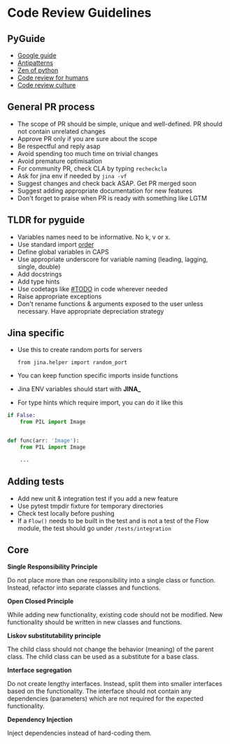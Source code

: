 # Code Review Guidelines  

## PyGuide  

- [Google guide](https://google.github.io/styleguide/pyguide.html)
- [Antipatterns](https://docs.quantifiedcode.com/python-anti-patterns/index.html)
- [Zen of python](https://zen-of-python.info/)
- [Code review for humans](https://phauer.com/2018/code-review-guidelines/)
- [Code review culture](https://www.giladpeleg.com/blog/better-code-review/)

## General PR process  

- The scope of PR should be simple, unique and well-defined. PR should not contain unrelated changes
- Approve PR only if you are sure about the scope
- Be respectful and reply asap
- Avoid spending too much time on trivial changes
- Avoid premature optimisation
- For community PR, check CLA by typing `recheckcla`
- Ask for jina env if needed by `jina -vf`
- Suggest changes and check back ASAP. Get PR merged soon
- Suggest adding appropriate documentation for new features
- Don't forget to praise when PR is ready with something like LGTM

## TLDR for pyguide  

- Variables names need to be informative. No k, v or x.
- Use standard import [order](https://stackoverflow.com/questions/20762662/whats-the-correct-way-to-sort-python-import-x-and-from-x-import-y-statement)
- Define global variables in CAPS
- Use appropriate underscore for variable naming (leading, lagging, single, double)
- Add docstrings
- Add type hints
- Use codetags like [#TODO](https://www.python.org/dev/peps/pep-0350/#mnemonics) in code wherever needed
- Raise appropriate exceptions
- Don't rename functions & arguments exposed to the user unless necessary. Have appropriate depreciation strategy

## Jina specific  

- Use this to create random ports for servers

    `from jina.helper import random_port`

- You can keep function specific imports inside functions
- Jina ENV variables should start with **JINA_**
- For type hints which require import, you can do it like this

```python
if False:
    from PIL import Image


def func(arr: 'Image'):
    from PIL import Image

    ...
```

## Adding tests  

- Add new unit & integration test if you add a new feature
- Use pytest tmpdir fixture for temporary directories
- Check test locally before pushing
- If a `Flow()` needs to be built in the test and is not a test of the Flow module, the test should go under `/tests/integration`

## Core  

**Single Responsibility Principle**  

Do not place more than one responsibility into a single class or function. Instead, refactor into separate classes and functions.

**Open Closed Principle**  

While adding new functionality, existing code should not be modified. New functionality should be written in new classes and functions.

**Liskov substitutability principle**  

The child class should not change the behavior (meaning) of the parent class. The child class can be used as a substitute for a base class.

**Interface segregation**  

Do not create lengthy interfaces. Instead, split them into smaller interfaces based on the functionality. The interface should not contain any dependencies (parameters) which are not required for the expected functionality.

**Dependency Injection**  

Inject dependencies instead of hard-coding them.